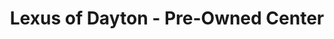---
title: "Lexus of Dayton - Pre-Owned Center"
url: /miamisburg/lexus-of-dayton-pre-owned-center/
shop: Autohaus
---